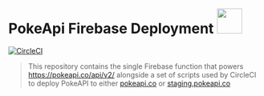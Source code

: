 # PokeApi Firebase Deployment <img src='https://veekun.com/dex/media/pokemon/main-sprites/firered-leafgreen/150.png' height=50px/>

[![CircleCI](https://circleci.com/gh/PokeAPI/deploy.svg?style=shield)](https://circleci.com/gh/PokeAPI/deploy)

> This repository contains the single Firebase function that powers https://pokeapi.co/api/v2/ alongside a set of scripts used by CircleCI to deploy PokeAPI to either [pokeapi.co](https://pokeapi.co/) or [staging.pokeapi.co](https://staging.pokeapi.co)

